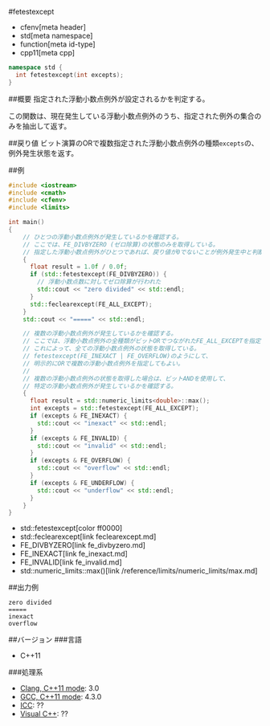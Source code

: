#fetestexcept
* cfenv[meta header]
* std[meta namespace]
* function[meta id-type]
* cpp11[meta cpp]

```cpp
namespace std {
  int fetestexcept(int excepts);
}
```

##概要
指定された浮動小数点例外が設定されるかを判定する。

この関数は、現在発生している浮動小数点例外のうち、指定された例外の集合のみを抽出して返す。


##戻り値
ビット演算のORで複数指定された浮動小数点例外の種類`excepts`の、例外発生状態を返す。


##例
```cpp
#include <iostream>
#include <cmath>
#include <cfenv>
#include <limits>

int main()
{
    // ひとつの浮動小数点例外が発生しているかを確認する。
    // ここでは、FE_DIVBYZERO (ゼロ除算)の状態のみを取得している。
    // 指定した浮動小数点例外がひとつであれば、戻り値が0でないことが例外発生中と判断できる
    {
      float result = 1.0f / 0.0f;
      if (std::fetestexcept(FE_DIVBYZERO)) {
        // 浮動小数点数に対してゼロ除算が行われた
        std::cout << "zero divided" << std::endl;
      }
      std::feclearexcept(FE_ALL_EXCEPT);
    }
    std::cout << "=====" << std::endl;

    // 複数の浮動小数点例外が発生しているかを確認する。
    // ここでは、浮動小数点例外の全種類がビットORでつながれたFE_ALL_EXCEPTを指定している。
    // これによって、全ての浮動小数点例外の状態を取得している。
    // fetestexcept(FE_INEXACT | FE_OVERFLOW)のようにして、
    // 明示的にORで複数の浮動小数点例外を指定してもよい。
    //
    // 複数の浮動小数点例外の状態を取得した場合は、ビットANDを使用して、
    // 特定の浮動小数点例外が発生しているかを確認する。
    {
      float result = std::numeric_limits<double>::max();
      int excepts = std::fetestexcept(FE_ALL_EXCEPT);
      if (excepts & FE_INEXACT) {
        std::cout << "inexact" << std::endl;
      }
      if (excepts & FE_INVALID) {
        std::cout << "invalid" << std::endl;
      }
      if (excepts & FE_OVERFLOW) {
        std::cout << "overflow" << std::endl;
      }
      if (excepts & FE_UNDERFLOW) {
        std::cout << "underflow" << std::endl;
      }
    }
}
```
* std::fetestexcept[color ff0000]
* std::feclearexcept[link feclearexcept.md]
* FE_DIVBYZERO[link fe_divbyzero.md]
* FE_INEXACT[link fe_inexact.md]
* FE_INVALID[link fe_invalid.md]
* std::numeric_limits<double>::max()[link /reference/limits/numeric_limits/max.md]

##出力例
```
zero divided
=====
inexact
overflow
```


##バージョン
###言語
- C++11

###処理系
- [Clang, C++11 mode](/implementation.md#clang): 3.0
- [GCC, C++11 mode](/implementation.md#gcc): 4.3.0
- [ICC](/implementation.md#icc): ??
- [Visual C++](/implementation.md#visual_cpp): ??


